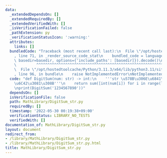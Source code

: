 ```yaml
---
data:
  _extendedDependsOn: []
  _extendedRequiredBy: []
  _extendedVerifiedWith: []
  _isVerificationFailed: false
  _pathExtension: py
  _verificationStatusIcon: ':warning:'
  attributes:
    links: []
  bundledCode: "Traceback (most recent call last):\n  File \"/opt/hostedtoolcache/Python/3.11.3/x64/lib/python3.11/site-packages/onlinejudge_verify/documentation/build.py\"\
    , line 71, in _render_source_code_stat\n    bundled_code = language.bundle(stat.path,\
    \ basedir=basedir, options={'include_paths': [basedir]}).decode()\n          \
    \         ^^^^^^^^^^^^^^^^^^^^^^^^^^^^^^^^^^^^^^^^^^^^^^^^^^^^^^^^^^^^^^^^^^^^^^^^^^^^^^^^^\n\
    \  File \"/opt/hostedtoolcache/Python/3.11.3/x64/lib/python3.11/site-packages/onlinejudge_verify/languages/python.py\"\
    , line 96, in bundle\n    raise NotImplementedError\nNotImplementedError\n"
  code: "def DigitSum(num: str) -> int:\n    '''str \u578B\u306E\u6841\u548C\u3092\
    \u6C42\u3081\u308B'''\n    return sum([int(num[i]) for i in range(len(num))])\n\
    \nprint(DigitSum('1234567890'))"
  dependsOn: []
  isVerificationFile: false
  path: MathLibrary/DigitSum_str.py
  requiredBy: []
  timestamp: '2022-05-30 00:19:38+09:00'
  verificationStatus: LIBRARY_NO_TESTS
  verifiedWith: []
documentation_of: MathLibrary/DigitSum_str.py
layout: document
redirect_from:
- /library/MathLibrary/DigitSum_str.py
- /library/MathLibrary/DigitSum_str.py.html
title: MathLibrary/DigitSum_str.py
---
```

